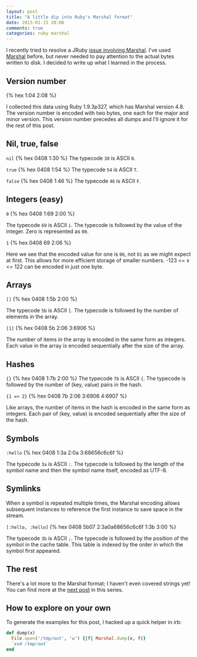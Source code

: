 ```yaml
---
layout: post
title: "A little dip into Ruby's Marshal format"
date: 2013-01-15 20:00
comments: true
categories: ruby marshal
---
```


I recently tried to resolve a JRuby [issue involving Marshal][issue].
I've used [Marshal][marshal] before, but never needed to pay attention
to the actual bytes written to disk. I decided to write up what I
learned in the process.

<!-- more -->

## Version number

{% hex 1:04 2:08 %}

I collected this data using Ruby 1.9.3p327, which has Marshal version
4.8. The version number is encoded with two bytes, one each for the
major and minor version. This version number precedes all dumps and
I'll ignore it for the rest of this post.

## Nil, true, false

`nil`
{% hex 0408 1:30 %}
The typecode `30` is ASCII `0`.

`true`
{% hex 0408 1:54 %}
The typecode `54` is ASCII `T`.

`false`
{% hex 0408 1:46 %}
The typecode `46` is ASCII `F`.

## Integers (easy)

`0`
{% hex 0408 1:69 2:00 %}

The typecode `69` is ASCII `i`. The typecode is followed by the value
of the integer. Zero is represented as `00`.

`1`
{% hex 0408 69 2:06 %}

Here we see that the encoded value for one is `06`, not `01` as we
might expect at first. This allows for more efficient storage of
smaller numbers. -123 <= x <= 122 can be encoded in just one byte.

## Arrays

`[]`
{% hex 0408 1:5b 2:00 %}

The typecode `5b` is ASCII `[`. The typecode is followed by the
number of elements in the array.

`[1]`
{% hex 0408 5b 2:06 3:6906 %}

The number of items in the array is encoded in the same form as
integers. Each value in the array is encoded sequentially after the
size of the array.

## Hashes

`{}`
{% hex 0408 1:7b 2:00 %}
The typecode `7b` is ASCII `{`. The typecode is followed by the number
of (key, value) pairs in the hash.

`{1 => 2}`
{% hex 0408 7b 2:06 3:6906 4:6907 %}

Like arrays, the number of items in the hash is encoded in the same
form as integers. Each pair of (key, value) is encoded sequentially
after the size of the hash.

## Symbols

`:hello`
{% hex 0408 1:3a 2:0a 3:68656c6c6f %}

The typecode `3a` is ASCII `:`. The typecode is followed by the length
of the symbol name and then the symbol name itself, encoded as UTF-8.

## Symlinks

When a symbol is repeated multiple times, the Marshal encoding allows
subsequent instances to reference the first instance to save space in
the stream.

`[:hello, :hello]`
{% hex 0408 5b07 2:3a0a68656c6c6f 1:3b 3:00 %}

The typecode `3b` is ASCII `;`.  The typecode is followed by the
position of the symbol in the cache table. This table is indexed by
the order in which the symbol first appeared.

## The rest

There's a lot more to the Marshal format; I haven't even covered
strings yet! You can find more at the [next post][part-2] in this
series.

## How to explore on your own

To generate the examples for this post, I hacked up a quick helper in
irb:

```ruby
def dump(x)
  File.open('/tmp/out', 'w') {|f| Marshal.dump(x, f)}
  `xxd /tmp/out`
end
```

[issue]: https://github.com/jruby/jruby/issues/456
[marshal]: http://www.ruby-doc.org/core-1.9.3/Marshal.html
[part-2]: http://jakegoulding.com/blog/2013/01/16/another-dip-into-rubys-marshal-format/
